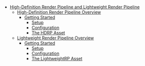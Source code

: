 * [High-Definition Render Pipeline and Lightweight Render Pipeline]()
    * [High-Definition Render Pipeline Overview]()
        * [Getting Started]()
            * [Setup]()
            * [Configuration]()
            * [The HDRP Asset]()
    * [Lightweight Render Pipeline Overview]()
        * [Getting Started]()
            * [Setup]()
            * [Configuration]()
            * [The LightweightRP Asset]()